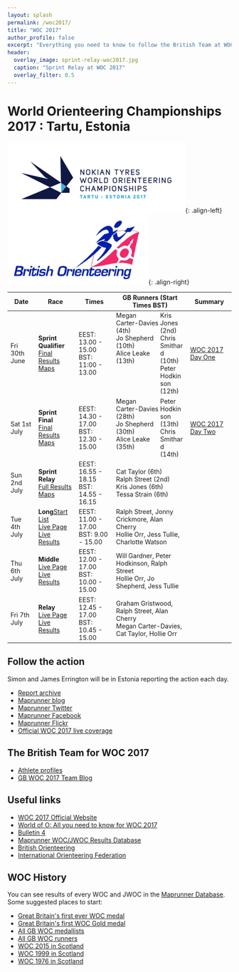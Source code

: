 ```yaml
---
layout: splash
permalink: /woc2017/
title: "WOC 2017"
author_profile: false
excerpt: "Everything you need to know to follow the British Team at WOC 2017."
header:
  overlay_image: sprint-relay-woc2017.jpg
  caption: "Sprint Relay at WOC 2017"
  overlay_filter: 0.5
---
```

# World Orienteering Championships 2017 : Tartu, Estonia

![WOC 2017 logo](/images/woc2017/WOC2017logo.png){: .align-left}
![BOF logo](/images/woc2017/BOFlogo.png){: .align-right}

| Date | Race | Times | GB Runners (Start Times BST) | Summary |
|------|------|-------|------------------------------|---------|
| Fri 30th June | **Sprint Qualifier**<br>[Final Results](https://eventor.orienteering.org/Events/ResultList?eventId=5737&groupBy=EventClass)<br>[Maps](http://woc2017.ee/live/sprint-qualification) | EEST: 13.00 - 15.00<br> BST: 11:00 - 13.00 | <span style="float:left;width:65%;">Megan Carter-Davies (4th)<br>Jo Shepherd (10th)<br>Alice Leake (13th)</span><span style="float:right;width:35%;">Kris Jones (2nd)<br>Chris Smithard (10th)<br>Peter Hodkinson (12th)</span> | [WOC 2017 Day One](/woc-2017-day-one) |
| Sat 1st July  | **Sprint Final**<br>[Final Results](https://eventor.orienteering.org/Events/ResultList?eventId=5738&groupBy=EventClass)<br>[Maps](http://woc2017.ee/live/sprint-final) | EEST: 14.30 - 17.00<br> BST: 12.30 - 15.00  | <span style="float:left;width:65%;">Megan Carter-Davies (28th)<br>Jo Shepherd (30th)<br>Alice Leake (35th)</span><span style="float:right;width:35%;">Peter Hodkinson (13th)<br>Chris Smithard (14th)</span> | [WOC 2017 Day Two](/woc-2017-day-two) |
| Sun 2nd July  | **Sprint Relay**<br>[Full Results](http://r.emit.live/followfull.php?comp=12628&lang=en)<br>[Maps](http://woc2017.ee/live/sprint-relay) | EEST: 16.55 - 18.15<br> BST: 14.55 - 16.15 | Cat Taylor (6th)<br>Ralph Street (2nd)<br>Kris Jones (6th)<br>Tessa Strain (6th) | |
| Tue 4th July  | **Long**[Start List](https://eventor.orienteering.org/Events/StartList?eventId=5740&groupBy=EventClass)<br>[Live Page](http://woc2017.ee/live/long-distance)<br>[Live Results](http://r.emit.live/followfull.php?comp=12629&lang=en) | EEST: 11.00 - 17.00<br> BST: 9.00 - 15.00  | Ralph Street, Jonny Crickmore, Alan Cherry<br> Hollie Orr, Jess Tullie, Charlotte Watson | |
| Thu 6th July  | **Middle**<br>[Live Page](http://woc2017.ee/live/middle)<br>[Live Results](http://r.emit.live/followfull.php?comp=12630&lang=en) | EEST: 12.00 - 17.00<br> BST: 10.00 - 15.00 | Will Gardner, Peter Hodkinson, Ralph Street<br> Hollie Orr, Jo Shepherd, Jess Tullie | |
| Fri 7th July  | **Relay**<br>[Live Page](http://woc2017.ee/live/relay)<br>[Live Results](http://r.emit.live/followfull.php?comp=12631&lang=en) | EEST: 12.45 - 17.00<br> BST: 10.45 - 15.00 | Graham Gristwood, Ralph Street, Alan Cherry<br> Megan Carter-Davies, Cat Taylor, Hollie Orr | |

## Follow the action

Simon and James Errington will be in Estonia reporting the action each day.

* [Report archive](articles/)
* [Maprunner blog](https://maprunner.blogspot.co.uk/)
* [Maprunner Twitter](https://twitter.com/MaprunnerGB)
* [Maprunner Facebook](https://www.facebook.com/Maprunner.co.uk/)
* [Maprunner Flickr](https://www.flickr.com/photos/maprunner/collections/72157682904102883/)
* [Official WOC 2017 live coverage](https://liveorienteering.com/#/)

## The British Team for WOC 2017

* [Athlete profiles](gb-team/)
* [GB WOC 2017 Team Blog](http://gbteamwoc2017.blogspot.co.uk/)

## Useful links

* [WOC 2017 Official Website](http://woc2017.ee/)
* [World of O: All you need to know for WOC 2017](http://news.worldofo.com/2017/06/29/woc-2017-all-you-need-to-know/)
* [Bulletin 4](http://media.voog.com/0000/0040/6394/files/WOC2017%20infobülletään_V4.pdf)
* [Maprunner WOC/JWOC Results Database](https://www.maprunner.co.uk/wocdb)
* [British Orienteering](https://www.britishorienteering.org.uk/)
* [International Orienteering Federation](http://orienteering.org/)

## WOC History

You can see results of every WOC and JWOC in the [Maprunner Database](https://www.maprunner.co.uk/wocdb/). Some suggested places to start:

* [Great Britain's first ever WOC medal](https://www.maprunner.co.uk/wocdb/woc/1993/women/long)
* [Great Britain's first WOC Gold medal](https://www.maprunner.co.uk/wocdb/woc/1999/women/short)
* [All GB WOC medallists](https://www.maprunner.co.uk/wocdb/medals/gbr/woc/all/all)
* [All GB WOC runners](https://www.maprunner.co.uk/wocdb/runners/person/gbr)
* [WOC 2015 in Scotland](https://www.maprunner.co.uk/wocdb/woc/2015/men/long)
* [WOC 1999 in Scotland](https://www.maprunner.co.uk/wocdb/woc/1999/men/long)
* [WOC 1976 in Scotland](https://www.maprunner.co.uk/wocdb/woc/1976/men/long)